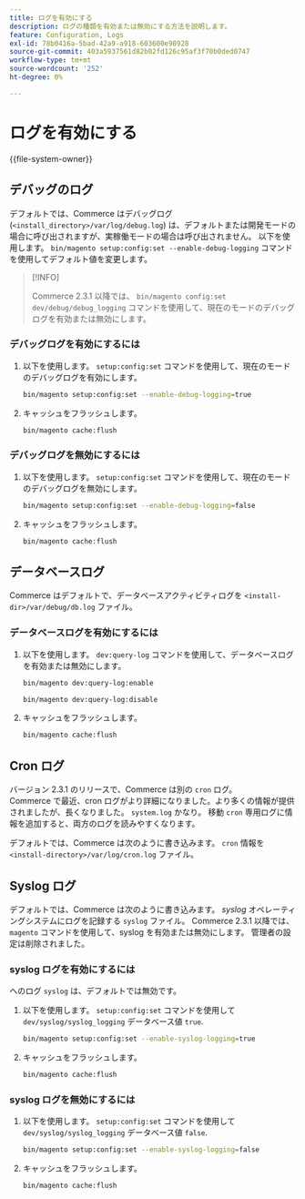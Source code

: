 ```yaml
---
title: ログを有効にする
description: ログの種類を有効または無効にする方法を説明します。
feature: Configuration, Logs
exl-id: 78b0416a-5bad-42a9-a918-603600e98928
source-git-commit: 403a5937561d82b02fd126c95af3f70b0ded0747
workflow-type: tm+mt
source-wordcount: '252'
ht-degree: 0%

---
```


# ログを有効にする

{{file-system-owner}}

## デバッグのログ

デフォルトでは、Commerce はデバッグログ (`<install_directory>/var/log/debug.log`) は、デフォルトまたは開発モードの場合に呼び出されますが、実稼働モードの場合は呼び出されません。 以下を使用します。 `bin/magento setup:config:set --enable-debug-logging` コマンドを使用してデフォルト値を変更します。

>[!INFO]
>
>Commerce 2.3.1 以降では、 `bin/magento config:set dev/debug/debug_logging` コマンドを使用して、現在のモードのデバッグログを有効または無効にします。

### デバッグログを有効にするには

1. 以下を使用します。 `setup:config:set` コマンドを使用して、現在のモードのデバッグログを有効にします。

   ```bash
   bin/magento setup:config:set --enable-debug-logging=true
   ```

1. キャッシュをフラッシュします。

   ```bash
   bin/magento cache:flush
   ```

### デバッグログを無効にするには

1. 以下を使用します。 `setup:config:set` コマンドを使用して、現在のモードのデバッグログを無効にします。

   ```bash
   bin/magento setup:config:set --enable-debug-logging=false
   ```

1. キャッシュをフラッシュします。

   ```bash
   bin/magento cache:flush
   ```

## データベースログ

Commerce はデフォルトで、データベースアクティビティログを `<install-dir>/var/debug/db.log` ファイル。

### データベースログを有効にするには

1. 以下を使用します。 `dev:query-log` コマンドを使用して、データベースログを有効または無効にします。

   ```bash
   bin/magento dev:query-log:enable
   ```

   ```bash
   bin/magento dev:query-log:disable
   ```

1. キャッシュをフラッシュします。

   ```bash
   bin/magento cache:flush
   ```

## Cron ログ

バージョン 2.3.1 のリリースで、Commerce は別の `cron` ログ。 \
Commerce で最近、cron ログがより詳細になりました。より多くの情報が提供されましたが、長くなりました。 `system.log` かなり。
移動 `cron` 専用ログに情報を追加すると、両方のログを読みやすくなります。

デフォルトでは、Commerce は次のように書き込みます。 `cron` 情報を `<install-directory>/var/log/cron.log` ファイル。

## Syslog ログ

デフォルトでは、Commerce は次のように書き込みます。 _syslog_ オペレーティングシステムにログを記録する `syslog` ファイル。
Commerce 2.3.1 以降では、 `magento` コマンドを使用して、syslog を有効または無効にします。
管理者の設定は削除されました。

### syslog ログを有効にするには

へのログ `syslog` は、デフォルトでは無効です。

1. 以下を使用します。 `setup:config:set` コマンドを使用して `dev/syslog/syslog_logging` データベース値 `true`.

   ```bash
   bin/magento setup:config:set --enable-syslog-logging=true
   ```

1. キャッシュをフラッシュします。

   ```bash
   bin/magento cache:flush
   ```

### syslog ログを無効にするには

1. 以下を使用します。 `setup:config:set` コマンドを使用して `dev/syslog/syslog_logging` データベース値 `false`.

   ```bash
   bin/magento setup:config:set --enable-syslog-logging=false
   ```

1. キャッシュをフラッシュします。

   ```bash
   bin/magento cache:flush
   ```
